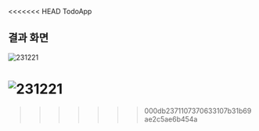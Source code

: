 <<<<<<< HEAD
TodoApp

## 결과 화면
![231221](https://github.com/kimsudang/TodoApp-pre/assets/143993211/60eed511-0fae-4ec1-a5aa-72e517750ec9)

![231221](https://github.com/kimsudang/TodoApp-pre/assets/143993211/be4475e0-4182-4f3c-a81c-f1b9292cbde3)
=======

>>>>>>> 000db2371107370633107b31b69ae2c5ae6b454a
